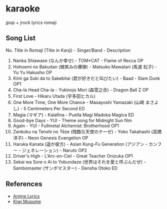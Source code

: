 # karaoke
jpop + jrock lyrics romaji

## Song List

No. Title in Romaji (Title in Kanji) - Singer/Band - Description

1. Nanka Shiawase (なんか幸せ) - TOM*CAT - Flame of Recca OP
2. Hohoemi no Bakudan (微笑みの爆弾) - Matsuko Mawatari (馬渡 松子) - Yu Yu Hakusho OP
3. Kimi ga Suki da to Sakebitai (君が好きだと叫びたい) - Baad - Slam Dunk OP1
4. Cha-la Head Cha-la - Yukinojo Mori (森雪之丞) - Dragon Ball Z OP
5. First Love - Hikaru Utada (宇多田ヒカル)
6. One More Time, One More Chance - Masayoshi Yamazaki (山崎 まさよし) - 5 Centimeters Per Second ED
7. Magia (マギア) - Kalafina - Puella Magi Madoka Magica ED
8. Good-bye Days - YUI - Theme song for Midnight Sun film
9. Again - YUI - Fullmetal Alchemist: Brotherhood OP1
10. Zankoku na Tenshi no Tēze (残酷な天使のテーゼ) - Yoko Takahashi (高橋 洋子) - Neon Genesis Evangelion OP
11. Haruka Kanata (遥か彼方) - Asian Kung-Fu Generation (アジアン・カンフー・ジェネレーション) - Naruto OP2
12. Driver's High - L'Arc-en-Ciel - Great Teacher Onizuka OP1
13. Sekai wa Sore o Ai to Yobundaze (世界はそれを愛と呼ぶんだぜ) - Sambomaster (サンボマスター) - Densha Otoko ED

## References

* [Anime Lyrics](http://www.animelyrics.com/)
* [Kiwi Musume](http://www.kiwi-musume.com)
